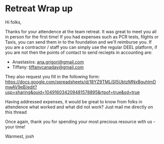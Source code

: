 
# Retreat Wrap up

Hi folks,

Thanks for your attendence at the team retreat. It was great to meet you all in person for the first time! If you had expenses such as PCR tests, filghts or Taxis, you can send them in to the foundation and we'll reimburse you. If you are a contractor / staff you can simply use the regular DEEL platform, if you are not then the points of contact to send reciepts in accounting are:
- Anastasios: ana.grigori@gmail.com
- Tiffany: tiffanycanaday@gmail.com

They also request you fill in the following form: https://docs.google.com/spreadsheets/d/18YZ9TMLiSI5UbtzMNxBguhlmDmwAV9eB/edit?usp=sharing&ouid=104916034209481578895&rtpof=true&sd=true

Having addressed expenses, it would be great to know from folks in attendence what worked and what did not work? Just mail me directly on this thread 

Once again, thank you for spending your most precious resource with us - your time!

Warmest,
josh